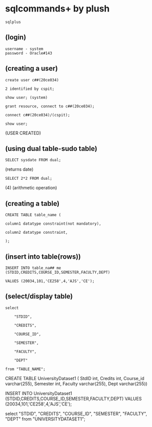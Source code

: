 # sqlcommands+ by plush

    sqlplus

## (login)

    username - system
    password - Oracle#143

## (creating a user)

    create user c##(20ce034)

    2 identified by cspit;

    show user; (system)

    grant resource, connect to c##(20ce034);

    connect c##(20ce034)/(cspit);

    show user;            
   (USER CREATED)


## (using dual table-sudo table)

    SELECT sysdate FROM dual;

(returns date)

    SELECT 2*2 FROM dual;

(4) (arithmetic operation)

## (creating a table)

    CREATE TABLE table_name ( 

    column1 datatype constraint(not mandatory),
    
    column2 datatype constraint,
    
    );

## (insert into table(rows))

    INSERT INTO table_na## me (STDID,CREDITS,COURSE_ID,SEMESTER,FACULTY,DEPT)

    VALUES (20034,101,'CE258',4,'AJS','CE');

## (select/display table)


    select 

        "STDID",

        "CREDITS",

        "COURSE_ID",

        "SEMESTER",

        "FACULTY",

        "DEPT"

    from "TABLE_NAME";


CREATE TABLE UniversityDataset1 ( 
    StdID int, 
    Credits int, 
    Course_id varchar(255), 
    Semester int,
    Faculty varchar(255),
    Dept varchar(255))

INSERT INTO UniversityDataset1 (STDID,CREDITS,COURSE_ID,SEMESTER,FACULTY,DEPT)
VALUES (20034,101,'CE258',4,'AJS','CE');

select 
    "STDID",
    "CREDITS",
    "COURSE_ID",
    "SEMESTER",
    "FACULTY",
    "DEPT"
from "UNIVERSITYDATASET1";
